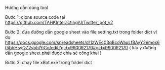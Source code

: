 Hướng dẫn dùng tool

Bước 1: clone source code tại https://github.com/TAHKInteractingAI/Twitter_bot_v2

Bước 2: đưa đường dẫn google sheet vào file setting.txt trong folder dict ví dụ https://docs.google.com/spreadsheets/d/1zWEc03qBcoWauLf8AyY3emox6t5bhHsyQZ2vbhIYiGo/edit?gid=990092170#gid=990092170 ( lưu ý đường dẫn google sheet phải được chia sẻ công khai ) 

Bước 3: chạy file xBot.exe trong folder dict





        

        



